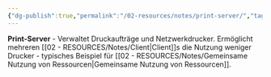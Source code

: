 ```yaml
---
{"dg-publish":true,"permalink":"/02-resources/notes/print-server/","tags":["#informatik/netzwerk/server","#drucker/verwaltung","#informatik/hardware"],"noteIcon":"","updated":"2025-09-10T17:00:11.000+02:00"}
---
```



**Print-Server** - Verwaltet Druckaufträge und Netzwerkdrucker.
Ermöglicht mehreren [[02 - RESOURCES/Notes/Client\|Client]]s die Nutzung weniger Drucker - typisches Beispiel für [[02 - RESOURCES/Notes/Gemeinsame Nutzung von Ressourcen\|Gemeinsame Nutzung von Ressourcen]].